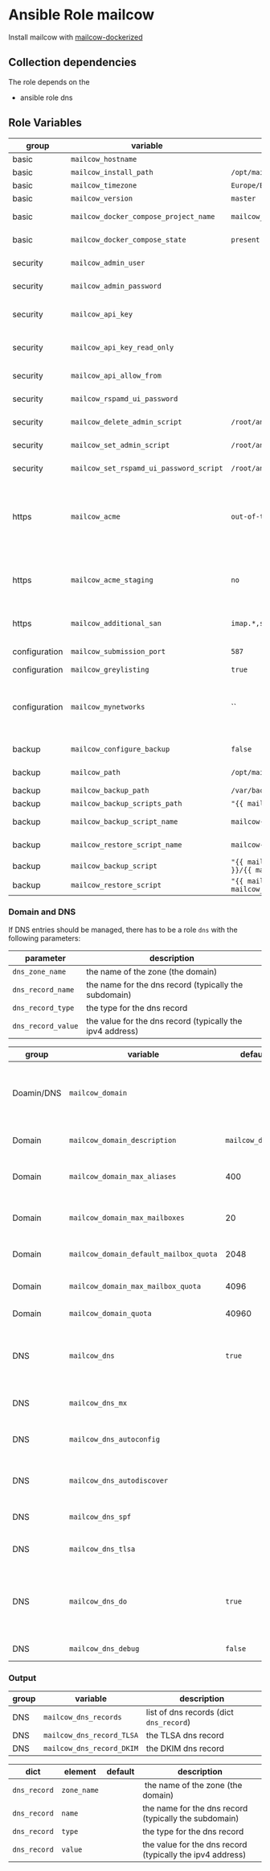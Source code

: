 # Ansible Role mailcow

Install mailcow with [mailcow-dockerized]('https://github.com/mailcow/mailcow-dockerized.git')

## Collection dependencies

The role depends on the

- ansible role dns

## Role Variables

<!-- markdownlint-disable MD033 -->
<!-- markdownlint-disable MD034 -->
| group | variable | default | description |
| --- | --- | --- | --- |
| basic | `mailcow_hostname` | | the host name for mailcow |
| basic | `mailcow_install_path` | `/opt/mailcow-dockerized` | the install path for mailcow |
| basic | `mailcow_timezone` | `Europe/Berlin` | the time zone for mailcow |
| basic | `mailcow_version` | `master` | the [version](https://docs.ansible.com/ansible/latest/collections/ansible/builtin/git_module.html#parameter-version) to checkout |
| basic | `mailcow_docker_compose_project_name` | `mailcow_dockerized` | the name for the mailcow docker compose project |
| basic | `mailcow_docker_compose_state` | `present` | state for [community.docker.docker_compose](https://docs.ansible.com/ansible/latest/collections/community/docker/docker_compose_module.html) |
| security | `mailcow_admin_user` | | the username of the mailcow administrator |
| security | `mailcow_admin_password` | | the password for the mailcow administrator |
| security | `mailcow_api_key` | | the API key for mailcow read-write access (allowed characters: a-z, A-Z, 0-9, -) |
| security | `mailcow_api_key_read_only` | | the API key for mailcow read-only access (allowed characters: a-z, A-Z, 0-9, -) |
| security | `mailcow_api_allow_from` | | comma separated list of IPs to allow API access from |
| security | `mailcow_rspamd_ui_password` | | the password for the mailcow Rspamd UI |
| security | `mailcow_delete_admin_script` |  `/root/ansible_mailcow_delete_admin.sh` | the path for the mailcow delete admin script |
| security | `mailcow_set_admin_script` | `/root/ansible_mailcow_set_admin.sh` | the path for the mailcow set admin script |
| security | `mailcow_set_rspamd_ui_password_script` | `/root/ansible_set_rspamd_ui_password.sh` | the path for the mailcow set Rspamd UI password script |
| https | `mailcow_acme` | `out-of-the-box` | the way the Let's Encrypt certificate ist obtained: <br/> `out-the-box`:  The "acme-mailcow" container will try to obtain a LE certificate. <br/> `certbot`: The certbot cronjob will manage Let's Encrypt certificates |
| https | `mailcow_acme_staging` | `no` | if ACME staging should be used (s. https://mailcow.github.io/mailcow-dockerized-docs/firststeps-ssl/#test-against-staging-acme-directory) |
| https | `mailcow_additional_san` | `imap.*,smtp.*,autodiscover.*,autoconfig.*` | the additional domains (SSL Certificate Subject Alternative Names) |
| configuration | `mailcow_submission_port` | `587` | the SUBMISSION_PORT in mailcow.conf |
| configuration | `mailcow_greylisting` | `true` | if greylisting should be active |
| configuration | `mailcow_mynetworks` | `` | list of subnetwork masks to add to `mynetworks` in postfix <br /> if subnetwork masks are provided at the beginning `127.0.0.0/8 [::ffff:127.0.0.0]/104 [::1]/128 [fe80::]/10` is added (local) |
| backup | `mailcow_configure_backup` | `false` | if backup of the mailcow should be configured for unattended backup |
| backup | `mailcow_path` | `/opt/mailcow` | the mailcow path for the backup artifacts (scripts) |
| backup | `mailcow_backup_path` | `/var/backups/mailcow` | the path for the mailcow backup |
| backup | `mailcow_backup_scripts_path` | `"{{ mailcow_path }}/scripts"` |
| backup | `mailcow_backup_script_name` | `mailcow-backup.sh` | the name of the mailcow backup script |
| backup | `mailcow_restore_script_name` | `mailcow-restore.sh` | the name of the mailcow restore script |
| backup | `mailcow_backup_script` | `"{{ mailcow_backup_scripts_path }}/{{ mailcow_backup_script_name }}"` | the mailcow backup script |
| backup | `mailcow_restore_script` | `"{{ mailcow_backup_scripts_path }}/{{ mailcow_restore_script_name }}"` | the mailcow restore script |
<!-- markdownlint-enable MD033 -->
<!-- markdownlint-enable MD034 -->

### Domain and DNS

If DNS entries should be managed, there has to be a role `dns` with the following parameters:

| parameter | description |
| ---| --- |
| `dns_zone_name` | the name of the zone (the domain) |
| `dns_record_name` | the name for the dns record (typically the subdomain) |
| `dns_record_type` | the type for the dns record |
| `dns_record_value` | the value for the dns record (typically the ipv4 address) |

<!-- markdownlint-disable MD033 -->
| group | variable | default | description |
| --- | --- | --- | --- |
| Doamin/DNS | `mailcow_domain` | | the mail domain for mailcow (there could be more than one, but this role supports creating a single one) |
| Domain | `mailcow_domain_description` | `mailcow_domain` | the description in mailcow for the `mailcow_domain` |
| Domain | `mailcow_domain_max_aliases` | 400 | the maximum number of aliases for the `mailcow_domain` |
| Domain | `mailcow_domain_max_mailboxes` | 20 | the maximum number of aliases for the `mailcow_domain` |
| Domain | `mailcow_domain_default_mailbox_quota` | 2048 | the default mailbox quota for the `mailcow_domain` |
| Domain | `mailcow_domain_max_mailbox_quota` | 4096 | the maximum for mailbox quota for the `mailcow_domain` |
| Domain | `mailcow_domain_quota` | 40960 | the quota for the `mailcow_domain` |
| DNS | `mailcow_dns` | `true` | defines the default for `mailcow_dns_*`, <br /> for creating DNS entries a defined `mailcow_domain` is required |
| DNS | `mailcow_dns_mx` | | if the MX record for `mailcow_domain` should be created |
| DNS | `mailcow_dns_autoconfig` | | if the autoconfig record for `mailcow_domain` should be created |
| DNS | `mailcow_dns_autodiscover` | | if the autodiscover records for `mailcow_domain` should be created |
| DNS | `mailcow_dns_spf` | | if the SPF record for `mailcow_domain` should be created |
| DNS | `mailcow_dns_tlsa` | | if the TLSA record for `mailcow_domain` should be created |
| DNS | `mailcow_dns_do` | `true` | if the role should create the dns records with role `dns` (s. above) or only create the output variable `mailcow_dns_records` |
| DNS | `mailcow_dns_debug` | `false` | if debug information should be printed |
<!-- markdownlint-enable MD033 -->

### Output

| group | variable | description |
| --- | --- | --- |
| DNS | `mailcow_dns_records` | list of dns records (dict `dns_record`) |
| DNS | `mailcow_dns_record_TLSA` | the TLSA dns record |
| DNS | `mailcow_dns_record_DKIM` | the DKIM dns record |

| dict | element | default | description |
| --- | --- | --- | --- |
| `dns_record` | `zone_name` | | the name of the zone (the domain) |
| `dns_record` | `name` | | the name for the dns record (typically the subdomain) |
| `dns_record` | `type` | | the type for the dns record |
| `dns_record` | `value` | | the value for the dns record (typically the ipv4 address) |
